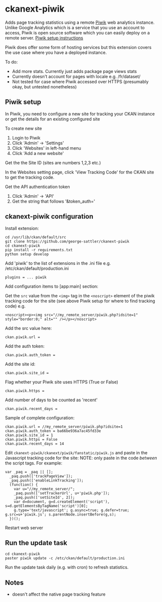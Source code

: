 ckanext-piwik
==========

Adds page tracking statistics using a remote [Piwik](http://piwik.org) web analytics instance. Unlike Google Analytics which is a service that you use an account to access, Piwik is open source software which you can easily deploy on a remote server.  [Piwik setup instructions](http://piwik.org)

Piwik does offer some form of hosting services but this extension covers the use case where you have a deployed instance.

To do:

+ Add more stats. Currently just adds package page views stats
+ Currently doesn't account for pages with locale e.g. /fr/dataset/
+ Not tested for case where Piwik accessed over HTTPS (presumably okay, but untested nonetheless)  

Piwik setup
---------------
In Piwik, you need to configure a new site for tracking your CKAN instance or get the details for an existing configured site

To create new site

1. Login to Piwik
2. Click 'Admin' -> 'Settings'
3. Click 'Websites' in left-hand menu
4. Click 'Add a new website'

Get the the Site ID (sites are numbers 1,2,3 etc.)

In the Websites setting page, click 'View Tracking Code' for the CKAN site to get the tracking code.

Get the API authentication token

1. Click 'Admin' -> 'API'
2. Get the string that follows '&token_auth=' 

ckanext-piwik configuration
---------------------------

Install extension:

    cd /usr/lib/ckan/default/src
    git clone https://github.com/george-sattler/ckanext-piwik
    cd ckanext-piwik
    pip install -r requirements.txt
    python setup develop


Add 'piwik' to the list of extensions in the .ini file e.g. /etc/ckan/default/production.ini

    plugins = ... piwik


Add configuration items to [app:main] section:

Get the `src` value from the `<img>` tag in the `<noscript>` element of the piwik tracking code for the site (see above Piwik setup for where to find tracking code) e.g.

    <noscript><p><img src="//my_remote_server/piwik.php?idsite=1" style="border:0;" alt="" /></p></noscript>

Add the src value here:

    ckan.piwik.url = 

Add the auth token:

    ckan.piwik.auth_token = 
    
Add the site id:

    ckan.piwik.site_id = 
    
Flag whether your Piwik site uses HTTPS (True or False)

    ckan.piwik.https = 
    
Add number of days to be counted as 'recent'

    ckan.piwik.recent_days = 

Sample of complete configuration:

    ckan.piwik.url = //my_remote_server/piwik.php?idsite=1
    ckan.piwik.auth_token = ba66be936a7ac45fd33e
    ckan.piwik.site_id = 1
    ckan.piwik.https = False
    ckan.piwik.recent_days = 14

Edit `ckanext-piwik/ckanext/piwik/fanstatic/piwik.js` and paste in the Javascript tracking code for the site:
NOTE: only paste in the code _between_ the script tags. For example:


    var _paq = _paq || [];
      _paq.push(['trackPageView']);
      _paq.push(['enableLinkTracking']);
      (function() {
        var u="//my_remote_server/";
        _paq.push(['setTrackerUrl', u+'piwik.php']);
        _paq.push(['setSiteId', 2]);
        var d=document, g=d.createElement('script'), s=d.getElementsByTagName('script')[0];
        g.type='text/javascript'; g.async=true; g.defer=true; g.src=u+'piwik.js'; s.parentNode.insertBefore(g,s);
      })();


Restart web server


Run the update task
----------------------------
    cd ckanext-piwik
    paster piwik update -c /etc/ckan/default/production.ini

Run the update task daily (e.g. with cron) to refresh statistics.

Notes
--------
+ doesn't affect the native page tracking feature
